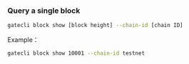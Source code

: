 ### Query a single block
```bash
gatecli block show [block height] --chain-id [chain ID]
```

Example：

```bash
gatecli block show 10001 --chain-id testnet
```